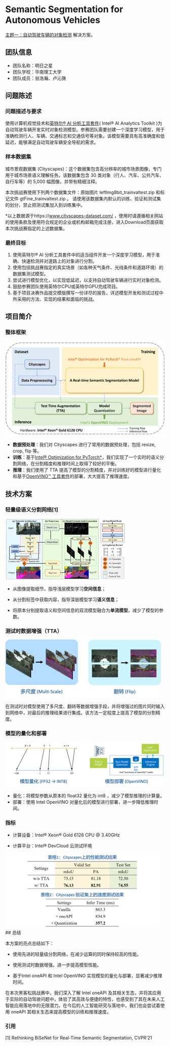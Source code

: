 # Semantic Segmentation for Autonomous Vehicles

[主题一：自动驾驶车辆的对象检测](www.dev4one.com) 解决方案。

## 团队信息

- 团队名称：明日之星 
- 团队学校：华南理工大学
- 团队成员：翁浩瀚、卢沁旖

## 问题陈述

### 问题描述与要求 

使用计算机视觉技术和[英特尔® AI 分析工具套件](https://www.intel.com/content/www/us/en/developer/tools/oneapi/ai-analytics-toolkit.html)( Intel® AI Analytics Toolkit )为自动驾驶车辆开发实时对象检测模型。参赛团队需要创建一个深度学习模型，用于准确检测行人、车辆、交通标志和交通信号等对象。该模型需要具有高准确度和低延迟，能够满足自动驾驶车辆安全导航的需求。 

### 样本数据集

城市景观数据集 (Cityscapes)：这个数据集包含高分辨率的城市场景图像，专门用于城市场景语义理解任务。该数据集包含 30 类对象（行人、汽车、公共汽车、自行车等）的 5,000 幅图像，并带有精细注释。

本次挑战赛使用下列两个数据集文件：原始图片 leftImg8bit_trainvaltest.zip 和标记文件 gtFine_trainvaltest.zip 。 请使用该数据集内默认的训练、验证和测试集的划分，禁止把测试集加入到训练集中。

*以上数据源于https://www.cityscapes-dataset.com/ ，使用时请遵循相关网站的使用条款及使用符合规定的企业或机构邮箱完成注册，进入Download页面获取本次挑战赛指定的上述数据集。 

### 最终目标

1. 使用英特尔® AI 分析工具套件中的适当组件开发一个深度学习模型，用于准确、快速检测并对道路上的对象进行分割。 
2. 使用包括挑战赛指定的真实场景（如各种天气条件、光线条件和道路环境）的数据集测试模型。 
3. 尝试进行模型优化，以实现低延迟，以支持自动驾驶车辆进行实时对象检测。 
4. 鼓励参赛团队使用英特尔CPU或英特尔GPU完成项目。 
5. 基于项目决赛作品提交模版撰写一份详尽的报告，详述模型开发和测试过程中所采用的方法、实现的结果和面临的挑战。 

## 项目简介

### 整体框架

<img src="assets/framework.png" alt="framework" style="zoom: 50%;" />

- **数据预处理**：我们对 Cityscapes 进行了常用的数据预处理，包括 resize, crop, flip 等。
- **训练**：基于[Intel® Optimization for PyTorch*](https://www.intel.com/content/www/us/en/developer/tools/oneapi/optimization-for-pytorch.html)，我们实现了一个实时的语义分割网络，在分割精度和推理时间上取得了较好的平衡。
- **推理**：我们使用了 TTA 提高了模型的分割精度，并对训练好的模型进行量化和基于[OpenVINO™ 工具套件](https://www.intel.cn/content/www/us/en/developer/tools/openvino-toolkit/overview.html)的部署，大大提高了推理速度。

## 技术方案

### 轻量级语义分割网络[1]

<img src="assets/model.png" alt="model" style="zoom: 50%;"  />

- 从图像提取细节，指导浅层模型学习**空间信息**；
- 从分割标签中获取内容，指导深层模型学习**语义信息**；

- 将原本分别提取语义和空间信息的双流模型融合为**单流模型**，减少了模型的参数。

### 测试时数据增强（TTA）

<img src="assets/TTA.png" alt="TTA" style="zoom: 48%;" />

在测试时对模型使用了多尺度、翻转等数据增强手段，并将增强过的图片同时输入到网络中，对最后的推理结果进行集成。该方法一定程度上提高了模型的分割精度。

### 模型的量化和部署

<img src="assets/quant.png" alt="quant" style="zoom: 50%;" />

- 量化：将模型参数从原本的 float32 量化为 int8 ，减少了模型推理的计算量。
- 部署：使用 Intel OpenVINO 对量化后的模型进行部署，进一步降低推理时间。

### 指标

- 计算设备：Intel® Xeon® Gold 6128 CPU @ 3.40GHz

- 计算平台：Intel® DevCloud 云测试环境

<img src="assets/table.png" alt="table" style="zoom:48%;" />
## 总结

本方案的亮点总结如下：

- 使用先进的轻量级分割网络，在减少运算的同时保持较高的性能。

- 使用测试时数据增强，进一步提高模型性能。

- 基于Intel oneAPI 和 Intel OpenVINO 实现模型的量化与部署，显著减少推理时间。

在本次黑客松挑战赛中，我们深入了解 Intel oneAPI 及其相关生态，并将其应用于实际的自动驾驶问题中，体验了其高效与便捷的特性，也感受到了其在未来人工智能应用落地中的无限潜力。在今后的人工智能研究与落地中，我们也会尝试着使用 oneAPI 其相关生态来提高模型的训练和推理速度。

###  引用

[1] Rethinking BiSeNet for Real-Time Semantic Segmentation, CVPR’21
